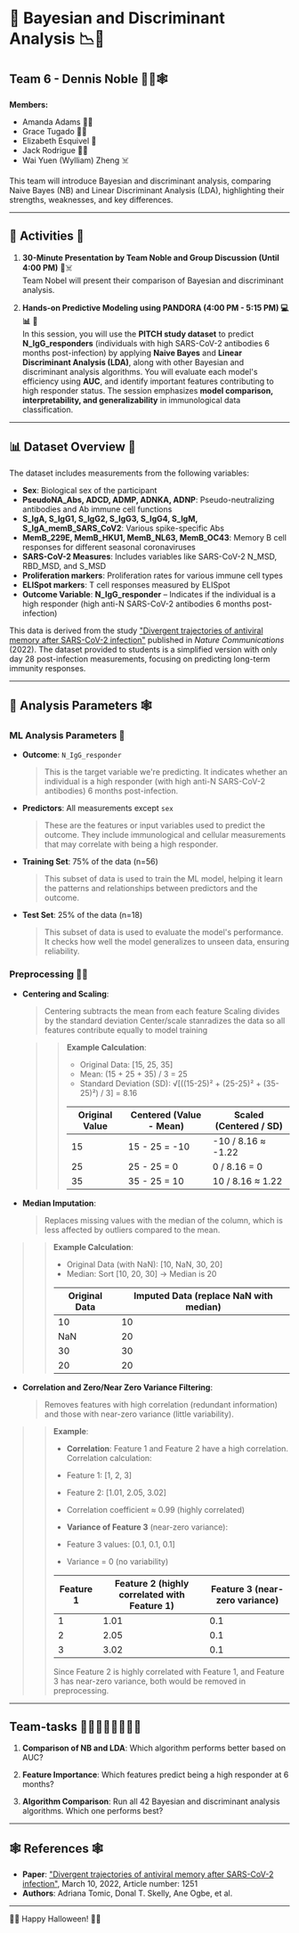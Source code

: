 # 🎃 Bayesian and Discriminant Analysis 📉🧬

## Team 6 - Dennis Noble 🧛‍💀🕸️

**Members:**
- Amanda Adams 🧙‍♀️
- Grace Tugado 🧛‍♀️
- Elizabeth Esquivel 👻
- Jack Rodrigue 🧟‍♂️
- Wai Yuen (Wylliam) Zheng ☠️

This team will introduce Bayesian and discriminant analysis, comparing Naive Bayes (NB) and Linear Discriminant Analysis (LDA), highlighting their strengths, weaknesses, and key differences.

---

## 🎃 Activities 👻

1. **30-Minute Presentation by Team Noble and Group Discussion (Until 4:00 PM)** 🎤☠️  
   Team Nobel will present their comparison of Bayesian and discriminant analysis.

2. **Hands-on Predictive Modeling using PANDORA (4:00 PM - 5:15 PM) 💻📊** 🎃  
   In this session, you will use the **PITCH study dataset** to predict **N_IgG_responders** (individuals with high SARS-CoV-2 antibodies 6 months post-infection) by applying **Naive Bayes** and **Linear Discriminant Analysis (LDA)**, along with other Bayesian and discriminant analysis algorithms. You will evaluate each model's efficiency using **AUC**, and identify important features contributing to high responder status. The session emphasizes **model comparison, interpretability, and generalizability** in immunological data classification.

---

## 📊 Dataset Overview 🎃

The dataset includes measurements from the following variables:
- **Sex**: Biological sex of the participant
- **PseudoNA_Abs, ADCD, ADMP, ADNKA, ADNP**: Pseudo-neutralizing antibodies and Ab immune cell functions
- **S_IgA, S_IgG1, S_IgG2, S_IgG3, S_IgG4, S_IgM, S_IgA_memB_SARS_CoV2**: Various spike-specific Abs
- **MemB_229E, MemB_HKU1, MemB_NL63, MemB_OC43**: Memory B cell responses for different seasonal coronaviruses
- **SARS-CoV-2 Measures**: Includes variables like SARS-CoV-2 N_MSD, RBD_MSD, and S_MSD
- **Proliferation markers**: Proliferation rates for various immune cell types
- **ELISpot markers**: T cell responses measured by ELISpot
- **Outcome Variable**: **N_IgG_responder** – Indicates if the individual is a high responder (high anti-N SARS-CoV-2 antibodies 6 months post-infection)

This data is derived from the study ["Divergent trajectories of antiviral memory after SARS-CoV-2 infection"](https://github.com/atomiclaboratory/systems_immunology_course_2024/blob/main/Course%20Materials/MODULE%204%20-%20Weeks%207-14/reading%20materials/2022%20PITCH%20study.pdf) published in *Nature Communications* (2022). The dataset provided to students is a simplified version with only day 28 post-infection measurements, focusing on predicting long-term immunity responses.

---

## 🎃 Analysis Parameters 🕸️

### ML Analysis Parameters 🎃

- **Outcome**: `N_IgG_responder`  
  > This is the target variable we're predicting. It indicates whether an individual is a high responder (with high anti-N SARS-CoV-2 antibodies) 6 months post-infection.

- **Predictors**: All measurements except `sex`  
  > These are the features or input variables used to predict the outcome. They include immunological and cellular measurements that may correlate with being a high responder.

- **Training Set**: 75% of the data (n=56)
  > This subset of data is used to train the ML model, helping it learn the patterns and relationships between predictors and the outcome.

- **Test Set**: 25% of the data  (n=18)
  > This subset of data is used to evaluate the model's performance. It checks how well the model generalizes to unseen data, ensuring reliability.

### Preprocessing 🧛‍♀️

- **Centering and Scaling**:  
  > Centering subtracts the mean from each feature
  > Scaling divides by the standard deviation
  > Center/scale stanradizes the data so all features contribute equally to model training

  >> **Example Calculation**:
  >>
  >> - Original Data: [15, 25, 35]
  >> - Mean: (15 + 25 + 35) / 3 = 25
  >> - Standard Deviation (SD): √[((15-25)² + (25-25)² + (35-25)²) / 3] = 8.16
  >>
  >> | Original Value | Centered (Value - Mean) | Scaled (Centered / SD) |
  >> |----------------|-------------------------|-------------------------|
  >> | 15            | 15 - 25 = -10           | -10 / 8.16 ≈ -1.22     |
  >> | 25            | 25 - 25 = 0             | 0 / 8.16 = 0           |
  >> | 35            | 35 - 25 = 10            | 10 / 8.16 ≈ 1.22       |

- **Median Imputation**:  
  > Replaces missing values with the median of the column, which is less affected by outliers compared to the mean.

>> **Example Calculation**:
>>
>> - Original Data (with NaN): [10, NaN, 30, 20]
>> - Median: Sort [10, 20, 30] → Median is 20
>>
>>| Original Data | Imputed Data (replace NaN with median) |
>>|---------------|----------------------------------------|
>>| 10           | 10                                     |
>>| NaN          | 20                                     |
>>| 30           | 30                                     |
>>| 20           | 20                                     |

- **Correlation and Zero/Near Zero Variance Filtering**:  
  > Removes features with high correlation (redundant information) and those with near-zero variance (little variability).

>>**Example**:
>>
>>- **Correlation**: Feature 1 and Feature 2 have a high correlation. Correlation calculation:
>>  - Feature 1: [1, 2, 3]
>>  - Feature 2: [1.01, 2.05, 3.02]
>>  - Correlation coefficient ≈ 0.99 (highly correlated)
>>
>>- **Variance of Feature 3** (near-zero variance):
>>  - Feature 3 values: [0.1, 0.1, 0.1]
>>  - Variance = 0 (no variability)
>>
>>| Feature 1 | Feature 2 (highly correlated with Feature 1) | Feature 3 (near-zero variance) |
>>|-----------|---------------------------------------------|---------------------------------|
>>| 1         | 1.01                                        | 0.1                             |
>>| 2         | 2.05                                        | 0.1                             |
>>| 3         | 3.02                                        | 0.1                             |
>>
>> Since Feature 2 is highly correlated with Feature 1, and Feature 3 has near-zero variance, both would be removed in preprocessing.

---

## Team-tasks 🧟‍♂️🧟‍♀️🧟‍♂️🧟‍♀️

1. **Comparison of NB and LDA**: Which algorithm performs better based on AUC?

2. **Feature Importance**: Which features predict being a high responder at 6 months?

3. **Algorithm Comparison**: Run all 42 Bayesian and discriminant analysis algorithms. Which one performs best?

---

## 🕸️ References 🕸️

- **Paper**: ["Divergent trajectories of antiviral memory after SARS-CoV-2 infection"](https://github.com/atomiclaboratory/systems_immunology_course_2024/blob/main/Course%20Materials/MODULE%204%20-%20Weeks%207-14/reading%20materials/2022%20PITCH%20study.pdf), March 10, 2022, Article number: 1251
- **Authors**: Adriana Tomic, Donal T. Skelly, Ane Ogbe, et al.

---
🎃👻 Happy Halloween! 🎃👻
